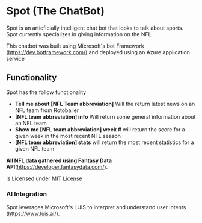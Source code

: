 # Spot (The ChatBot)
Spot is an articficially intelligent chat bot that looks to talk about sports.  Spot currently specializes in giving information on the NFL

This chatbot was built using Microsoft's bot Framework (https://dev.botframework.com/) and deployed using an Azure application service


## Functionality
Spot has the follow functionality 
* **Tell me about [NFL Team abbreviation]** Will the return latest news on an NFL team from Rotoballer
* **[NFL team abbreviation] info** Will return some general information about an NFL team 
* **Show me [NFL team abbreviation] week #** will return the score for a given week in the most recent NFL season
* **[NFL team abbreviation] stats** will return the most recent statistics for a given NFL team


**All NFL data gathered using Fantasy Data API**(https://developer.fantasydata.com/).


is Licensed under [MIT License]()


### AI Integration 

Spot leverages Microsoft's LUIS to interpret and understand user intents (https://www.luis.ai/).

